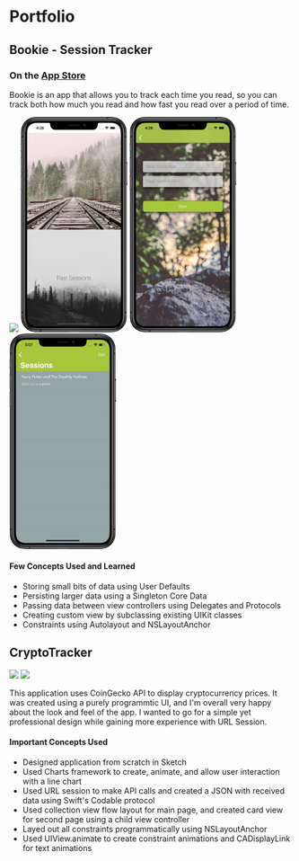 # Portfolio



## Bookie - Session Tracker 
### On the [App Store](https://apps.apple.com/us/app/bookie-session-tracker/id1493326511?ls=1)

Bookie is an app that allows you to track each time you read, so you can track both how much you read and how fast you read over a period of time.

<img src="https://user-images.githubusercontent.com/36284798/71433420-ee670b80-2693-11ea-8aa8-f419360eded7.png" width="190">  <img src="https://github.com/rezatakhti/Bookie---Session-Tracker/blob/master/Bookie%20-%20Session%20Tracker/Assets.xcassets/01MainScreen_framed.imageset/01MainScreen_framed.png" width="190">  <img src="https://github.com/rezatakhti/Bookie---Session-Tracker/blob/master/Bookie%20-%20Session%20Tracker/Assets.xcassets/02NewSession_framed.imageset/02NewSession_framed.png" width="190">  <img src="https://github.com/rezatakhti/Bookie---Session-Tracker/blob/master/Bookie%20-%20Session%20Tracker/Assets.xcassets/03PastSessions_framed.imageset/03PastSessions_framed.png" width="190">

#### Few Concepts Used and Learned
* Storing small bits of data using User Defaults 
* Persisting larger data using a Singleton Core Data 
* Passing data between view controllers using Delegates and Protocols 
* Creating custom view by subclassing existing UIKit classes
* Constraints using Autolayout and NSLayoutAnchor

## CryptoTracker

<img src="https://user-images.githubusercontent.com/36284798/74476913-310cbf00-4e5f-11ea-8861-1833d3c7d6da.png" width="250"> <img src="https://user-images.githubusercontent.com/36284798/74476915-323dec00-4e5f-11ea-815e-c28e0d69e4c2.png" width="250"> 

This application uses CoinGecko API to display cryptocurrency prices. It was created using a purely programmtic UI, and I'm overall very happy about the look and feel of the app. I wanted to go for a simple yet professional design while gaining more experience with URL Session. 

#### Important Concepts Used
 - Designed application from scratch in Sketch
 - Used Charts framework to create, animate, and allow user interaction with a line chart 
 - Used URL session to make API calls and created a JSON with received data using Swift's Codable protocol
 - Used collection view flow layout for main page, and created card view for second page using a child view controller 
 - Layed out all constraints programmatically using NSLayoutAnchor
 - Used UIView.animate to create constraint animations and CADisplayLink for text animations
